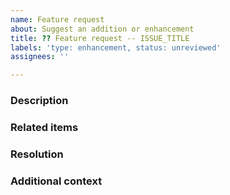 ```yaml
---
name: Feature request
about: Suggest an addition or enhancement
title: ?? Feature request -- ISSUE_TITLE
labels: 'type: enhancement, status: unreviewed'
assignees: ''

---
```


<!-- PLEASE REMOVE ANY INAPPLICABLE SECTIONS! -->

### Description

<!-- A clear and concise description of what you want to happen. -->

### Related items

<!-- Issues, PR's, files, commits, external links, etc. -->

### Resolution

<!-- Already know how to implement this? Let us know! -->

### Additional context

<!-- Add any other context about the problem here. -->
